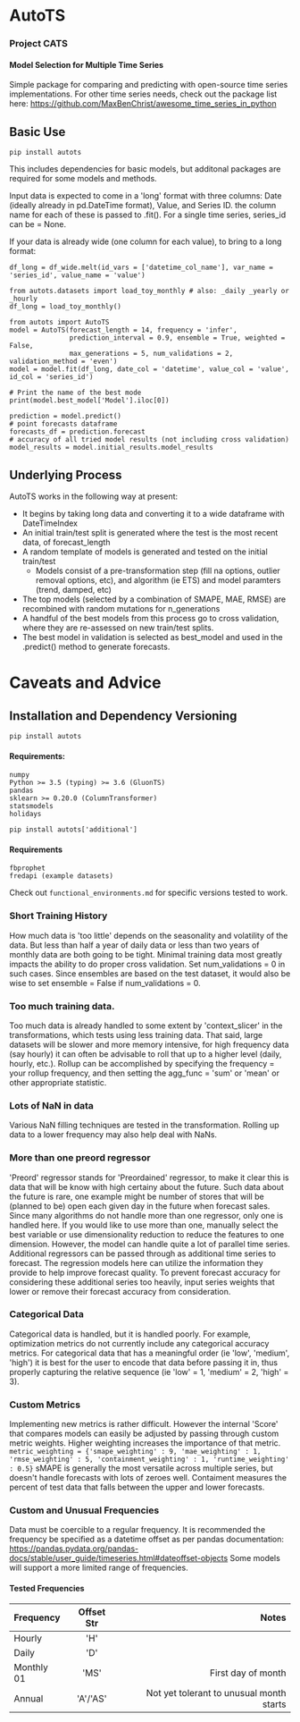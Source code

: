 # AutoTS

### Project CATS

#### Model Selection for Multiple Time Series

Simple package for comparing and predicting with open-source time series implementations.
For other time series needs, check out the package list here: https://github.com/MaxBenChrist/awesome_time_series_in_python

## Basic Use
```
pip install autots
```
This includes dependencies for basic models, but additonal packages are required for some models and methods.

Input data is expected to come in a 'long' format with three columns: Date (ideally already in pd.DateTime format), Value, and Series ID. the column name for each of these is passed to .fit(). For a single time series, series_id can be = None. 

If your data is already wide (one column for each value), to bring to a long format:
```
df_long = df_wide.melt(id_vars = ['datetime_col_name'], var_name = 'series_id', value_name = 'value')
```


```
from autots.datasets import load_toy_monthly # also: _daily _yearly or _hourly
df_long = load_toy_monthly()

from autots import AutoTS
model = AutoTS(forecast_length = 14, frequency = 'infer',
               prediction_interval = 0.9, ensemble = True, weighted = False,
               max_generations = 5, num_validations = 2, validation_method = 'even')
model = model.fit(df_long, date_col = 'datetime', value_col = 'value', id_col = 'series_id')

# Print the name of the best mode
print(model.best_model['Model'].iloc[0])

prediction = model.predict()
# point forecasts dataframe
forecasts_df = prediction.forecast
# accuracy of all tried model results (not including cross validation)
model_results = model.initial_results.model_results
```


## Underlying Process
AutoTS works in the following way at present:
* It begins by taking long data and converting it to a wide dataframe with DateTimeIndex
* An initial train/test split is generated where the test is the most recent data, of forecast_length
* A random template of models is generated and tested on the initial train/test
	* Models consist of a pre-transformation step (fill na options, outlier removal options, etc), and algorithm (ie ETS) and model paramters (trend, damped, etc)
* The top models (selected by a combination of SMAPE, MAE, RMSE) are recombined with random mutations for n_generations
* A handful of the best models from this process go to cross validation, where they are re-assessed on new train/test splits.
* The best model in validation is selected as best_model and used in the .predict() method to generate forecasts.

# Caveats and Advice

## Installation and Dependency Versioning
`pip install autots`
#### Requirements:
	numpy
	Python >= 3.5 (typing) >= 3.6 (GluonTS)
	pandas
	sklearn >= 0.20.0 (ColumnTransformer)
	statsmodels
	holidays

`pip install autots['additional']`
#### Requirements
	fbprophet
	fredapi (example datasets)

Check out `functional_environments.md` for specific versions tested to work.


### Short Training History
How much data is 'too little' depends on the seasonality and volatility of the data. 
But less than half a year of daily data or less than two years of monthly data are both going to be tight. 
Minimal training data most greatly impacts the ability to do proper cross validation. Set num_validations = 0 in such cases. 
Since ensembles are based on the test dataset, it would also be wise to set ensemble = False if num_validations = 0.

### Too much training data.
Too much data is already handled to some extent by 'context_slicer' in the transformations, which tests using less training data. 
That said, large datasets will be slower and more memory intensive, for high frequency data (say hourly) it can often be advisable to roll that up to a higher level (daily, hourly, etc.). 
Rollup can be accomplished by specifying the frequency = your rollup frequency, and then setting the agg_func = 'sum' or 'mean' or other appropriate statistic.

### Lots of NaN in data
Various NaN filling techniques are tested in the transformation. Rolling up data to a lower frequency may also help deal with NaNs.

### More than one preord regressor
'Preord' regressor stands for 'Preordained' regressor, to make it clear this is data that will be know with high certainy about the future. 
Such data about the future is rare, one example might be number of stores that will be (planned to be) open each given day in the future when forecast sales. 
Since many algorithms do not handle more than one regressor, only one is handled here. If you would like to use more than one, 
manually select the best variable or use dimensionality reduction to reduce the features to one dimension. 
However, the model can handle quite a lot of parallel time series. Additional regressors can be passed through as additional time series to forecast. 
The regression models here can utilize the information they provide to help improve forecast quality. 
To prevent forecast accuracy for considering these additional series too heavily, input series weights that lower or remove their forecast accuracy from consideration.

### Categorical Data
Categorical data is handled, but it is handled poorly. For example, optimization metrics do not currently include any categorical accuracy metrics. 
For categorical data that has a meaningful order (ie 'low', 'medium', 'high') it is best for the user to encode that data before passing it in, 
thus properly capturing the relative sequence (ie 'low' = 1, 'medium' = 2, 'high' = 3).

### Custom Metrics
Implementing new metrics is rather difficult. However the internal 'Score' that compares models can easily be adjusted by passing through custom metric weights. 
Higher weighting increases the importance of that metric. 
`metric_weighting = {'smape_weighting' : 9, 'mae_weighting' : 1, 'rmse_weighting' : 5, 'containment_weighting' : 1, 'runtime_weighting' : 0.5}` 
sMAPE is generally the most versatile across multiple series, but doesn't handle forecasts with lots of zeroes well. 
Contaiment measures the percent of test data that falls between the upper and lower forecasts. 

### Custom and Unusual Frequencies
Data must be coercible to a regular frequency. It is recommended the frequency be specified as a datetime offset as per pandas documentation: https://pandas.pydata.org/pandas-docs/stable/user_guide/timeseries.html#dateoffset-objects 
Some models will support a more limited range of frequencies. 
#### Tested Frequencies
| Frequency      | Offset Str   | Notes                                        |
| :------------- | :----------: | --------------------------------------------:|
|  Hourly        |     'H'      |                                              |
|  Daily         |     'D'      |                                              |
|  Monthly 01    |     'MS'     |  First day of month                          |
|  Annual        |   'A'/'AS'   | Not yet tolerant to unusual month starts     |
